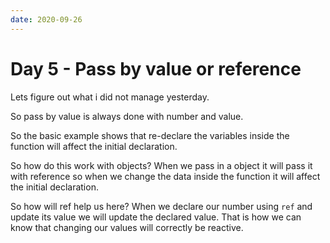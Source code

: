 ```yaml
---
date: 2020-09-26
---
```


# Day 5 - Pass by value or reference

Lets figure out what i did not manage yesterday.

So pass by value is always done with number and value.

So the basic example shows that re-declare the variables inside the function will affect the initial declaration.

So how do this work with objects? When we pass in a object it will pass it with reference so when we change the data inside the function it will affect the initial declaration.

So how will ref help us here? When we declare our number using `ref` and update its value we will update the declared value. That is how we can know that changing our values will correctly be reactive.
